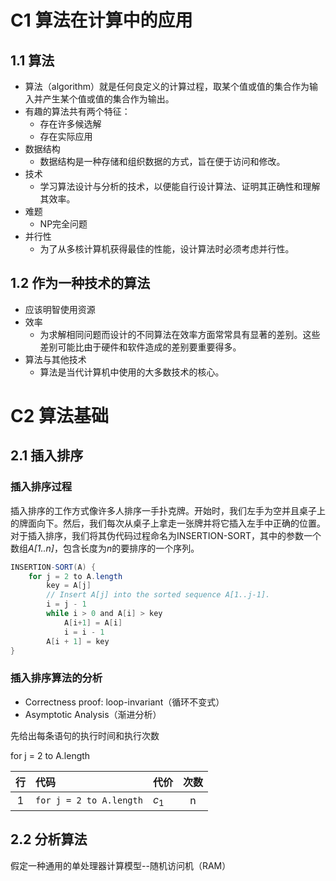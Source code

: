 # C1 算法在计算中的应用
## 1.1 算法

* 算法（algorithm）就是任何良定义的计算过程，取某个值或值的集合作为输入并产生某个值或值的集合作为输出。
* 有趣的算法共有两个特征：
	+ 存在许多候选解
	+ 存在实际应用
* 数据结构
	+ 数据结构是一种存储和组织数据的方式，旨在便于访问和修改。
* 技术
	+ 学习算法设计与分析的技术，以便能自行设计算法、证明其正确性和理解其效率。
* 难题
	+ NP完全问题
* 并行性
	+ 为了从多核计算机获得最佳的性能，设计算法时必须考虑并行性。

## 1.2 作为一种技术的算法

* 应该明智使用资源
* 效率
	+ 为求解相同问题而设计的不同算法在效率方面常常具有显著的差别。这些差别可能比由于硬件和软件造成的差别要重要得多。
* 算法与其他技术
	+ 算法是当代计算机中使用的大多数技术的核心。

# C2 算法基础
## 2.1 插入排序
### 插入排序过程
插入排序的工作方式像许多人排序一手扑克牌。开始时，我们左手为空并且桌子上的牌面向下。然后，我们每次从桌子上拿走一张牌并将它插入左手中正确的位置。
对于插入排序，我们将其伪代码过程命名为INSERTION-SORT，其中的参数一个数组*A\[1..n\]*，包含长度为*n*的要排序的一个序列。
```java
INSERTION-SORT(A) {
	for j = 2 to A.length
		key = A[j]
		// Insert A[j] into the sorted sequence A[1..j-1].
		i = j - 1
		while i > 0 and A[i] > key
			A[i+1] = A[i]
			i = i - 1
		A[i + 1] = key
}
```
### 插入排序算法的分析
* Correctness proof: loop-invariant（循环不变式）
* Asymptotic Analysis（渐进分析）

先给出每条语句的执行时间和执行次数


for j = 2 to A.length

|行|代码|代价|次数
|:-:|:---|--|:--:|
|1|`for j = 2 to A.length`|$c_1$|n|
## 2.2 分析算法
假定一种通用的单处理器计算模型--随机访问机（RAM）
